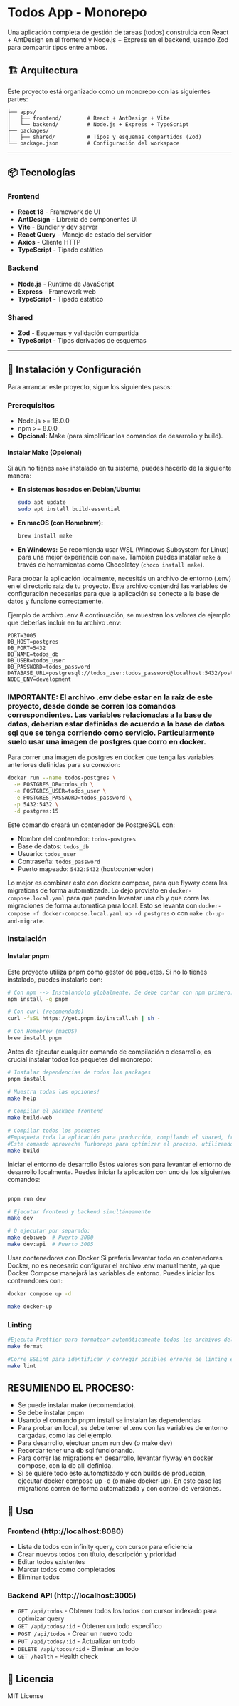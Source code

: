 # Todos App - Monorepo

Una aplicación completa de gestión de tareas (todos) construida con React + AntDesign en el frontend y Node.js + Express en el backend, usando Zod para compartir tipos entre ambos.

## 🏗️ Arquitectura

Este proyecto está organizado como un monorepo con las siguientes partes:

```
├── apps/
│   ├── frontend/        # React + AntDesign + Vite
│   └── backend/         # Node.js + Express + TypeScript
├── packages/
│   ├── shared/          # Tipos y esquemas compartidos (Zod)
└── package.json         # Configuración del workspace
```

---

## 📦 Tecnologías

### Frontend
- **React 18** - Framework de UI
- **AntDesign** - Librería de componentes UI
- **Vite** - Bundler y dev server
- **React Query** - Manejo de estado del servidor
- **Axios** - Cliente HTTP
- **TypeScript** - Tipado estático

### Backend
- **Node.js** - Runtime de JavaScript
- **Express** - Framework web
- **TypeScript** - Tipado estático

### Shared
- **Zod** - Esquemas y validación compartida
- **TypeScript** - Tipos derivados de esquemas

---

## 🚀 Instalación y Configuración

Para arrancar este proyecto, sigue los siguientes pasos:

### Prerequisitos
- Node.js >= 18.0.0
- npm >= 8.0.0
- **Opcional:** Make (para simplificar los comandos de desarrollo y build).

#### Instalar Make (Opcional)

Si aún no tienes `make` instalado en tu sistema, puedes hacerlo de la siguiente manera:

* **En sistemas basados en Debian/Ubuntu:**
    ```bash
    sudo apt update
    sudo apt install build-essential
    ```
* **En macOS (con Homebrew):**
    ```bash
    brew install make
    ```
* **En Windows:** Se recomienda usar WSL (Windows Subsystem for Linux) para una mejor experiencia con `make`. También puedes instalar `make` a través de herramientas como Chocolatey (`choco install make`).


Para probar la aplicación localmente, necesitás un archivo de entorno (.env) en el directorio raíz de tu proyecto. Este archivo contendrá las variables de configuración necesarias para que la aplicación se conecte a la base de datos y funcione correctamente.

Ejemplo de archivo .env
A continuación, se muestran los valores de ejemplo que deberías incluir en tu archivo .env:

```
PORT=3005
DB_HOST=postgres
DB_PORT=5432
DB_NAME=todos_db
DB_USER=todos_user
DB_PASSWORD=todos_password
DATABASE_URL=postgresql://todos_user:todos_password@localhost:5432/postgres
NODE_ENV=development
```

### IMPORTANTE: El archivo .env debe estar en la raiz de este proyecto, desde donde se corren los comandos correspondientes. Las variables relacionadas a la base de datos, deberian estar definidas de acuerdo a la base de datos sql que se tenga corriendo como servicio. Particularmente suelo usar una imagen de postgres que corro en docker. 

Para correr una imagen de postgres en docker que tenga las variables anteriores definidas para su conexion:

```bash
docker run --name todos-postgres \
  -e POSTGRES_DB=todos_db \
  -e POSTGRES_USER=todos_user \
  -e POSTGRES_PASSWORD=todos_password \
  -p 5432:5432 \
  -d postgres:15
```

Este comando creará un contenedor de PostgreSQL con:
- Nombre del contenedor: `todos-postgres`
- Base de datos: `todos_db`
- Usuario: `todos_user` 
- Contraseña: `todos_password`
- Puerto mapeado: `5432:5432` (host:contenedor)

Lo mejor es combinar esto con docker compose, para que flyway corra las migrations de forma automatizada. Lo dejo provisto en `docker-compose.local.yaml` para que puedan levantar una db y que corra las migraciones de forma automatica para local. Esto se levanta con `docker-compose -f docker-compose.local.yaml up -d postgres` o con `make db-up-and-migrate`.


### Instalación

#### Instalar pnpm

Este proyecto utiliza pnpm como gestor de paquetes. Si no lo tienes instalado, puedes instalarlo con:

```bash
# Con npm --> Instalandolo globalmente. Se debe contar con npm primero.
npm install -g pnpm

# Con curl (recomendado)
curl -fsSL https://get.pnpm.io/install.sh | sh -

# Con Homebrew (macOS)
brew install pnpm
```

Antes de ejecutar cualquier comando de compilación o desarrollo, es crucial instalar todos los paquetes del monorepo:

```bash
# Instalar dependencias de todos los packages
pnpm install

# Muestra todas las opciones!
make help

# Compilar el package frontend
make build-web

# Compilar todos los packetes
#Empaqueta toda la aplicación para producción, compilando el shared, frontend y backend. 
#Este comando aprovecha Turborepo para optimizar el proceso, utilizando un caché inteligente para los builds del monorepo.
make build
```

Iniciar el entorno de desarrollo
Estos valores son para levantar el entorno de desarrollo localmente. Puedes iniciar la aplicación con uno de los siguientes comandos:

```bash

pnpm run dev

# Ejecutar frontend y backend simultáneamente
make dev

# O ejecutar por separado:
make deb:web  # Puerto 3000
make dev:api  # Puerto 3005

```

Usar contenedores con Docker
Si preferís levantar todo en contenedores Docker, no es necesario configurar el archivo .env manualmente, ya que Docker Compose manejará las variables de entorno. Puedes iniciar los contenedores con:


```bash
docker compose up -d

make docker-up

```

### Linting
```bash
#Ejecuta Prettier para formatear automáticamente todos los archivos del proyecto, asegurando un estilo de código consistente.
make format

#Corre ESLint para identificar y corregir posibles errores de linting en el código.
make lint

```


## RESUMIENDO EL PROCESO:

- Se puede instalar make (recomendado).
- Se debe instalar pnpm
- Usando el comando pnpm install se instalan las dependencias
- Para probar en local, se debe tener el .env con las variables de entorno cargadas, como las del ejemplo.
- Para desarrollo, ejectuar pnpm run dev (o make dev)
- Recordar tener una db sql funcionando. 
- Para correr las migrations en desarrollo, levantar flyway en docker compose, con la db alli definida.
- Si se quiere todo esto automatizado y con builds de produccion, ejecutar docker compose up -d (o make docker-up). En este caso las migrations corren de forma automatizada y con control de versiones.



## 📱 Uso

### Frontend (http://localhost:8080)
- Lista de todos con infinity query, con cursor para eficiencia
- Crear nuevos todos con título, descripción y prioridad
- Editar todos existentes
- Marcar todos como completados
- Eliminar todos

### Backend API (http://localhost:3005)
- `GET /api/todos` - Obtener todos los todos con cursor indexado para optimizar query
- `GET /api/todos/:id` - Obtener un todo específico
- `POST /api/todos` - Crear un nuevo todo
- `PUT /api/todos/:id` - Actualizar un todo
- `DELETE /api/todos/:id` - Eliminar un todo
- `GET /health` - Health check


## 📄 Licencia

MIT License